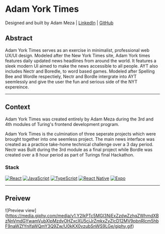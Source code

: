 # Adam York Times
Designed and built by Adam Meza | [LinkedIn](https://www.linkedin.com/in/adam-meza/) | [GitHub](https://github.com/Adam-meza)

## Abstract

Adam York Times serves as an exercise in minimalist, professional web UX/UI design. Modeled after the New York Times site, Adam York times features daily updated news headlines from around the world. It features a sleek modern UI aimed to make the news accessible to all people. AYT also includes Nectr and Boredle, to word based games. Modeled after Spelling Bee and Wordle respectiely, Nectr and Bordle intergrate into AYT seemlessly and give the user the fun and serious side of the NYT expereince. 

---

## Context

Adam York Times was created entirely by Adam Meza during the 3rd and 4th modules of Turing's frontend development program. 

Adam York Times is the culmination of three seperate projects which were brought together into one seemless project. The main news interface was created as a practice take-home technical challenge over a 3 day period. Nectr was Built during the 3rd module as a final project while Bordle was created over a 8 hour period as part of Turings final Hackathon. 

### Stack

[![React](https://img.shields.io/badge/React-17-61DAFB.svg)](https://reactjs.org/)
[![JavaScript](https://img.shields.io/badge/JavaScript-ES6-yellow.svg)](https://developer.mozilla.org/en-US/docs/Web/JavaScript)
[![TypeScript](https://img.shields.io/badge/TypeScript-4.4-blue.svg)](https://www.typescriptlang.org/)
[![React Native](https://img.shields.io/badge/React_Native-0.65-61DAFB.svg)](https://reactnative.dev/)
[![Expo](https://img.shields.io/badge/Expo-SDK_43-4630EB.svg)](https://docs.expo.dev/)


---

## Preivew 
![Preview view]
(https://media.giphy.com/media/v1.Y2lkPTc5MGI3NjExZzdwZzhqZWhmdXBzNnVmdGYwamVubXlpMzdvOHZxcXU5cjJrZmkxZyZlcD12MV9pbnRlcm5hbF9naWZfYnlfaWQmY3Q9Zw/U0kKX0vzubSnWS9LGe/giphy.gif)
